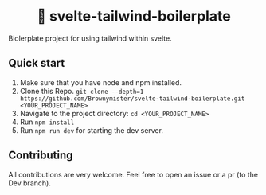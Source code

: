 <h1 style="text-align:center;">💨 svelte-tailwind-boilerplate </h1>
Biolerplate project for using tailwind within svelte.

## Quick start 

1. Make sure that you have node and npm installed.
2. Clone this Repo. `git clone --depth=1 https://github.com/Brownymister/svelte-tailwind-boilerplate.git <YOUR_PROJECT_NAME>`
3. Navigate to the project directory: `cd <YOUR_PROJECT_NAME>`
4. Run `npm install` 
5. Run `npm run dev` for starting the dev server.

## Contributing

All contributions are very welcome. Feel free to open an issue or a pr (to the Dev branch).

